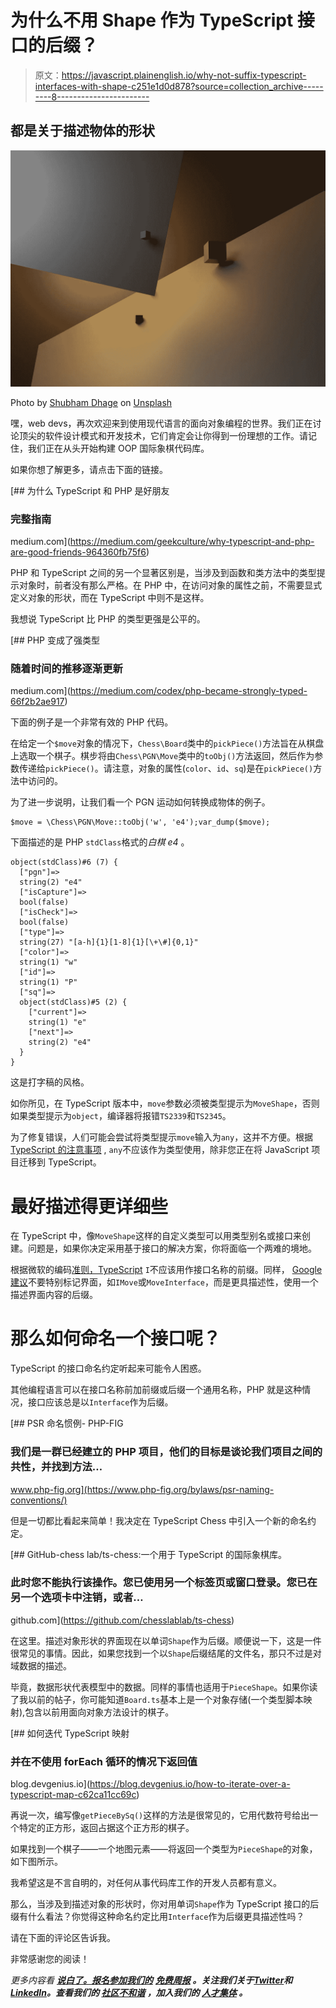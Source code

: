 # 为什么不用 Shape 作为 TypeScript 接口的后缀？

> 原文：<https://javascript.plainenglish.io/why-not-suffix-typescript-interfaces-with-shape-c251e1d0d878?source=collection_archive---------8----------------------->

## 都是关于描述物体的形状

![](img/60e4fbf1cca99bb072b9bac12c851c31.png)

Photo by [Shubham Dhage](https://unsplash.com/@theshubhamdhage?utm_source=unsplash&utm_medium=referral&utm_content=creditCopyText) on [Unsplash](https://unsplash.com/s/photos/shapes?utm_source=unsplash&utm_medium=referral&utm_content=creditCopyText)

嘿，web devs，再次欢迎来到使用现代语言的面向对象编程的世界。我们正在讨论顶尖的软件设计模式和开发技术，它们肯定会让你得到一份理想的工作。请记住，我们正在从头开始构建 OOP 国际象棋代码库。

如果你想了解更多，请点击下面的链接。

[](https://medium.com/geekculture/why-typescript-and-php-are-good-friends-964360fb75f6) [## 为什么 TypeScript 和 PHP 是好朋友

### 完整指南

medium.com](https://medium.com/geekculture/why-typescript-and-php-are-good-friends-964360fb75f6) 

PHP 和 TypeScript 之间的另一个显著区别是，当涉及到函数和类方法中的类型提示对象时，前者没有那么严格。在 PHP 中，在访问对象的属性之前，不需要显式定义对象的形状，而在 TypeScript 中则不是这样。

我想说 TypeScript 比 PHP 的类型更强是公平的。

[](https://medium.com/codex/php-became-strongly-typed-66f2b2ae917) [## PHP 变成了强类型

### 随着时间的推移逐渐更新

medium.com](https://medium.com/codex/php-became-strongly-typed-66f2b2ae917) 

下面的例子是一个非常有效的 PHP 代码。

在给定一个`$move`对象的情况下，`Chess\Board`类中的`pickPiece()`方法旨在从棋盘上选取一个棋子。棋步将由`Chess\PGN\Move`类中的`toObj()`方法返回，然后作为参数传递给`pickPiece()`。请注意，对象的属性(`color`、`id`、`sq`)是在`pickPiece()`方法中访问的。

为了进一步说明，让我们看一个 PGN 运动如何转换成物体的例子。

```
$move = \Chess\PGN\Move::toObj('w', 'e4');var_dump($move);
```

下面描述的是 PHP `stdClass`格式的*白棋 e4* 。

```
object(stdClass)#6 (7) {
  ["pgn"]=>
  string(2) "e4"
  ["isCapture"]=>
  bool(false)
  ["isCheck"]=>
  bool(false)
  ["type"]=>
  string(27) "[a-h]{1}[1-8]{1}[\+\#]{0,1}"
  ["color"]=>
  string(1) "w"
  ["id"]=>
  string(1) "P"
  ["sq"]=>
  object(stdClass)#5 (2) {
    ["current"]=>
    string(1) "e"
    ["next"]=>
    string(2) "e4"
  }
}
```

这是打字稿的风格。

如你所见，在 TypeScript 版本中，`move`参数必须被类型提示为`MoveShape`，否则如果类型提示为`object`，编译器将报错`TS2339`和`TS2345`。

为了修复错误，人们可能会尝试将类型提示`move`输入为`any`，这并不方便。根据 [TypeScript 的注意事项](https://www.typescriptlang.org/docs/handbook/declaration-files/do-s-and-don-ts.html) , `any`不应该作为类型使用，除非您正在将 JavaScript 项目迁移到 TypeScript。

# 最好描述得更详细些

在 TypeScript 中，像`MoveShape`这样的自定义类型可以用类型别名或接口来创建。问题是，如果你决定采用基于接口的解决方案，你将面临一个两难的境地。

根据微软的编码[准则，TypeScript](https://github.com/Microsoft/TypeScript/wiki/Coding-guidelines) `I`不应该用作接口名称的前缀。同样， [Google 建议](https://google.github.io/styleguide/tsguide.html#naming-style)不要特别标记界面，如`IMove`或`MoveInterface`，而是更具描述性，使用一个描述界面内容的后缀。

# 那么如何命名一个接口呢？

TypeScript 的接口命名约定听起来可能令人困惑。

其他编程语言可以在接口名称前加前缀或后缀一个通用名称，PHP 就是这种情况，接口应该总是以`Interface`作为后缀。

[](https://www.php-fig.org/bylaws/psr-naming-conventions/) [## PSR 命名惯例- PHP-FIG

### 我们是一群已经建立的 PHP 项目，他们的目标是谈论我们项目之间的共性，并找到方法…

www.php-fig.org](https://www.php-fig.org/bylaws/psr-naming-conventions/) 

但是一切都比看起来简单！我决定在 TypeScript Chess 中引入一个新的命名约定。

[](https://github.com/chesslablab/ts-chess) [## GitHub-chess lab/ts-chess:一个用于 TypeScript 的国际象棋库。

### 此时您不能执行该操作。您已使用另一个标签页或窗口登录。您已在另一个选项卡中注销，或者…

github.com](https://github.com/chesslablab/ts-chess) 

在这里。描述对象形状的界面现在以单词`Shape`作为后缀。顺便说一下，这是一件很常见的事情。因此，如果您找到一个以`Shape`后缀结尾的文件名，那只不过是对域数据的描述。

毕竟，数据形状代表模型中的数据。同样的事情也适用于`PieceShape`。如果你读了我以前的帖子，你可能知道`Board.ts`基本上是一个对象存储(一个类型脚本映射),包含以前用面向对象方法设计的棋子。

[](https://blog.devgenius.io/how-to-iterate-over-a-typescript-map-c62ca11cc69c) [## 如何迭代 TypeScript 映射

### 并在不使用 forEach 循环的情况下返回值

blog.devgenius.io](https://blog.devgenius.io/how-to-iterate-over-a-typescript-map-c62ca11cc69c) 

再说一次，编写像`getPieceBySq()`这样的方法是很常见的，它用代数符号给出一个特定的正方形，返回占据这个正方形的棋子。

如果找到一个棋子——一个地图元素——将返回一个类型为`PieceShape`的对象，如下图所示。

我希望这是不言自明的，对任何从事代码库工作的开发人员都有意义。

那么，当涉及到描述对象的形状时，你对用单词`Shape`作为 TypeScript 接口的后缀有什么看法？你觉得这种命名约定比用`Interface`作为后缀更具描述性吗？

请在下面的评论区告诉我。

非常感谢您的阅读！

*更多内容看* [***说白了。报名参加我们的***](https://plainenglish.io/) **[***免费周报***](http://newsletter.plainenglish.io/) *。关注我们关于*[***Twitter***](https://twitter.com/inPlainEngHQ)*和*[***LinkedIn***](https://www.linkedin.com/company/inplainenglish/)*。查看我们的* [***社区不和谐***](https://discord.gg/GtDtUAvyhW) *，加入我们的* [***人才集体***](https://inplainenglish.pallet.com/talent/welcome) *。***
